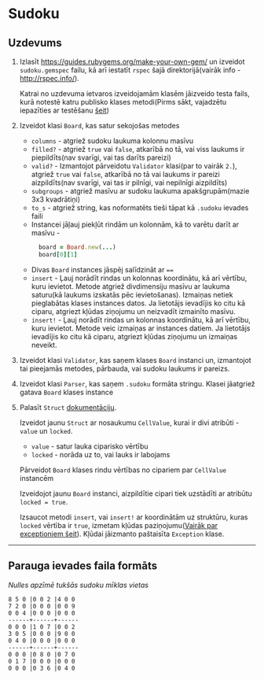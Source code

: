 # Sudoku

## Uzdevums

1. Izlasīt https://guides.rubygems.org/make-your-own-gem/ un izveidot `sudoku.gemspec` failu, kā arī iestatīt `rspec` šajā direktorijā(vairāk info - http://rspec.info/).

    Katrai no uzdevuma ietvaros izveidojamām klasēm jāizveido testa fails, kurā notestē katru publisko klases metodi(Pirms sākt, vajadzētu iepazīties ar testēšanu [šeit](https://semaphoreci.com/community/tutorials/getting-started-with-rspec))
2. Izveidot klasi `Board`, kas satur sekojošas metodes
    * `columns` - atgriež sudoku laukuma kolonnu masīvu
    * `filled?` - atgriež `true` vai `false`, atkarībā no tā, vai viss laukums ir piepildīts(nav svarīgi, vai tas darīts pareizi)
    * `valid?` - Izmantojot pārveidotu `Validator` klasi(par to vairāk `2.`), atgriež `true` vai `false`, atkarībā no tā vai laukums ir pareizi aizpildīts(nav svarīgi, vai tas ir pilnīgi, vai nepilnīgi aizpildīts)
    * `subgroups` - atgriež masīvu ar sudoku laukuma apakšgrupām(mazie 3x3 kvadrātiņi)
    * `to_s` - atgriež string, kas noformatēts tieši tāpat kā `.sudoku` ievades faili
    * Instancei jāļauj piekļūt rindām un kolonnām, kā to varētu darīt ar masīvu -
        ```rb
          board = Board.new(...)
          board[0][1]
        ```
    * Divas `Board` instances jāspēj salīdzināt ar `==`
    * `insert` - Ļauj norādīt rindas un kolonnas koordinātu, kā arī vērtību, kuru ievietot. Metode atgriež divdimensiju masīvu ar laukuma saturu(kā laukums izskatās pēc ievietošanas). Izmaiņas netiek pieglabātas klases instances datos. Ja lietotājs ievadījis ko citu kā ciparu, atgriezt kļūdas ziņojumu un neizvadīt izmainīto masīvu.
    * `insert!` - Ļauj norādīt rindas un kolonnas koordinātu, kā arī vērtību, kuru ievietot. Metode veic izmaiņas ar instances datiem. Ja lietotājs ievadījis ko citu kā ciparu, atgriezt kļūdas ziņojumu un izmaiņas neveikt.
3. Izveidot klasi `Validator`, kas saņem klases `Board` instanci un, izmantojot tai pieejamās metodes, pārbauda, vai sudoku laukums ir pareizs.
4. Izveidot klasi `Parser`, kas saņem `.sudoku` formāta stringu. Klasei jāatgriež gatava `Board` klases instance
5. Palasīt `Struct` [dokumentāciju](https://ruby-doc.org/core-2.5.1/Struct.html).

    Izveidot jaunu `Struct` ar nosaukumu `CellValue`, kurai ir divi atribūti - `value` un `locked`.
    * `value` - satur lauka ciparisko vērtību
    * `locked` - norāda uz to, vai lauks ir labojams

    Pārveidot `Board` klases rindu vērtības no cipariem par `CellValue` instancēm


    Izveidojot jaunu `Board` instanci, aizpildītie cipari tiek uzstādīti ar atribūtu `locked = true`.

    Izsaucot metodi `insert`, vai `insert!` ar koordinātām uz struktūru, kuras `locked` vērtība ir `true`, izmetam kļūdas paziņojumu([Vairāk par exceptioniem šeit](https://www.honeybadger.io/blog/a-beginner-s-guide-to-exceptions-in-ruby/)). Kļūdai jāizmanto paštaisīta `Exception` klase.

****

## Parauga ievades faila formāts

*Nulles apzīmē tukšās sudoku mīklas vietas*
```
8 5 0 |0 0 2 |4 0 0
7 2 0 |0 0 0 |0 0 9
0 0 4 |0 0 0 |0 0 0
------+------+------
0 0 0 |1 0 7 |0 0 2
3 0 5 |0 0 0 |9 0 0
0 4 0 |0 0 0 |0 0 0
------+------+------
0 0 0 |0 8 0 |0 7 0
0 1 7 |0 0 0 |0 0 0
0 0 0 |0 3 6 |0 4 0
```
